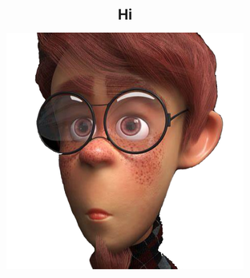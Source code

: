 <h1 style="text-align: center;">Hi</h1>
<div style="text-align: center;">
<img src="assets/nerd.png">
</div>

